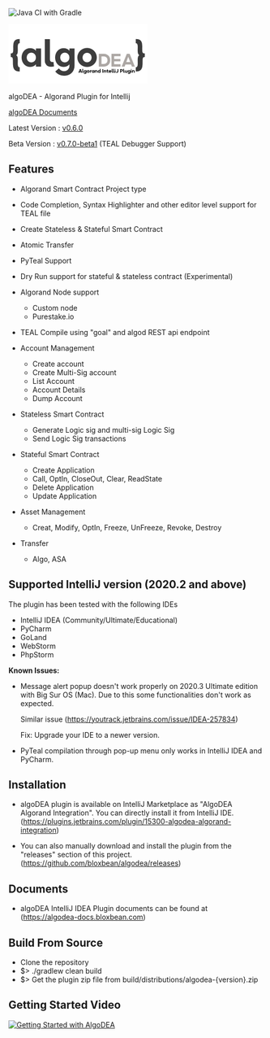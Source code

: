 ![Java CI with Gradle](https://github.com/bloxbean/algorand-idea-plugin/workflows/Java%20CI%20with%20Gradle/badge.svg?branch=master)

![algoDEA](https://github.com/bloxbean/algodea/raw/master/src/main/resources/icons/algorand_intellij.png)

algoDEA - Algorand Plugin for Intellij

[algoDEA Documents](https://algodea-docs.bloxbean.com)

Latest Version : [v0.6.0](https://github.com/bloxbean/algodea/releases/tag/v0.6.0)

Beta Version : [v0.7.0-beta1](https://github.com/bloxbean/algodea/releases/tag/v0.7.0-beta1) (TEAL Debugger Support)

## Features
  - Algorand Smart Contract Project type
  - Code Completion, Syntax Highlighter and other editor level support for TEAL file
  - Create Stateless & Stateful Smart Contract
  - Atomic Transfer
  - PyTeal Support
  - Dry Run support for stateful & stateless contract (Experimental)

  - Algorand Node support
      - Custom node
      - Purestake.io
  - TEAL Compile using "goal" and algod REST api endpoint 
  - Account Management
      - Create account
      - Create Multi-Sig account
      - List Account
      - Account Details
      - Dump Account
  - Stateless Smart Contract
      - Generate Logic sig and multi-sig Logic Sig 
      - Send Logic Sig transactions
  - Stateful Smart Contract 
      - Create Application
      - Call, OptIn, CloseOut, Clear, ReadState
      - Delete Application
      - Update Application
  - Asset Management
      - Creat, Modify, OptIn, Freeze, UnFreeze, Revoke, Destroy
      
  - Transfer 
      - Algo, ASA
      
## Supported IntelliJ version (2020.2 and above)

The plugin has been tested with the following IDEs

- IntelliJ IDEA (Community/Ultimate/Educational)
- PyCharm
- GoLand
- WebStorm
- PhpStorm

**Known Issues:**
 - Message alert popup doesn't work properly on 2020.3 Ultimate edition with Big Sur OS (Mac). Due to this some functionalities don't work as expected.
   
   Similar issue (https://youtrack.jetbrains.com/issue/IDEA-257834)
   
   Fix: Upgrade your IDE to a newer version.
   
 - PyTeal compilation through pop-up menu only works in IntelliJ IDEA and PyCharm.

## Installation
- algoDEA plugin is available on IntelliJ Marketplace as "AlgoDEA Algorand Integration". You can directly install it from IntelliJ IDE.
(https://plugins.jetbrains.com/plugin/15300-algodea-algorand-integration)

- You can also manually download and install the plugin from the "releases" section of this project.
(https://github.com/bloxbean/algodea/releases)


## Documents

* algoDEA IntelliJ IDEA Plugin documents can be found at  (https://algodea-docs.bloxbean.com)

## Build From Source
* Clone the repository
* $> ./gradlew clean build
* $> Get the plugin zip file from build/distributions/algodea-{version}.zip 

## Getting Started Video

[![Getting Started with AlgoDEA](https://img.youtube.com/vi/sah1z0BinW0/0.jpg)](https://youtu.be/sah1z0BinW0)

